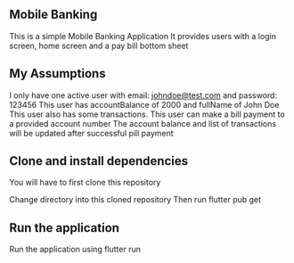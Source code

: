 ## Mobile Banking
This is a simple Mobile Banking Application
It provides users with a login screen, home screen and a pay bill bottom sheet

## My Assumptions
I only have one active user with email: johndoe@test.com and password: 123456
This user has accountBalance of 2000 and fullName of John Doe
This user also has some transactions.
This user can make a bill payment to a provided account number
The account balance and list of transactions will be updated after successful pill payment

## Clone and install dependencies
You will have to first clone this repository

Change directory into this cloned repository
Then run flutter pub get

## Run the application
Run the application using flutter run





